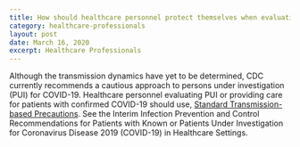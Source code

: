 ```yaml
---
title: How should healthcare personnel protect themselves when evaluating a patient who may have COVID-19?
category: healthcare-professionals
layout: post
date: March 16, 2020
excerpt: Healthcare Professionals
---
```


Although the transmission dynamics have yet to be determined, CDC currently recommends a cautious approach to persons under investigation (PUI) for COVID-19. Healthcare personnel evaluating PUI or providing care for patients with confirmed COVID-19 should use, <a href="https://www.cdc.gov/coronavirus/2019-ncov/infection-control/control-recommendations.html"> Standard  Transmission-based Precautions</a>. See the Interim Infection Prevention and Control Recommendations for Patients with Known or Patients Under Investigation for Coronavirus Disease 2019 (COVID-19) in Healthcare Settings.
